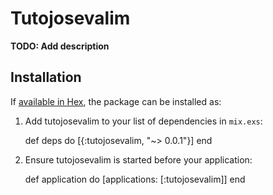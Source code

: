 # Tutojosevalim

**TODO: Add description**

## Installation

If [available in Hex](https://hex.pm/docs/publish), the package can be installed as:

  1. Add tutojosevalim to your list of dependencies in `mix.exs`:

        def deps do
          [{:tutojosevalim, "~> 0.0.1"}]
        end

  2. Ensure tutojosevalim is started before your application:

        def application do
          [applications: [:tutojosevalim]]
        end
